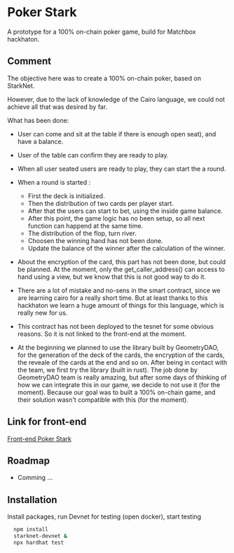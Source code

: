 
# Poker Stark

A prototype for a 100% on-chain poker game, build for Matchbox hackhaton. 


## Comment

The objective here was to create a 100% on-chain poker, based on StarkNet. 

However, due to the lack of knowledge of the Cairo language, we could not achieve 
all that was desired by far.

What has been done:
- User can come and sit at the table if there is enough open seat), and have a balance.
- User of the table can confirm they are ready to play.
- When all user seated users are ready to play, they can start the a round.
- When a round is started :
    - First the deck is initialized.
    - Then the distribution of two cards per player start.
    - After that the users can start to bet, using the inside game balance.
    - After this point, the game logic has no been setup, so all next function 
        can happend at the same time.
    - The distribution of the flop, turn river.
    - Choosen the winning hand has not been done.
    - Update the balance of the winner after the calculation of the winner.

- About the encryption of the card, this part has not been done, but could be planned. 
    At the moment, only the get_caller_address() can access to hand using a view, but we 
    know that this is not good way to do it. 

- There are a lot of mistake and no-sens in the smart contract, since we are learning cairo 
    for a really short time. But at least thanks to this hackhaton we learn a huge amount of 
    things for this language, which is really new for us. 

- This contract has not been deployed to the tesnet for some obvious reasons. 
    So it is not linked to the front-end at the moment.

- At the beginning we planned to use the library built by GeometryDAO, for the generation of the 
    deck of the cards, the encryption of the cards, the reveale of the cards at the end and so on. 
    After being in contact with the team, we first try the library (built in rust). 
    The job done by GeometryDAO team is really amazing, but after some days of thinking of how we can 
    integrate this in our game, we decide to not use it (for the moment). Because our goal was to 
    built a 100% on-chain game, and their solution wasn't compatible with this (for the moment). 
## Link for front-end

[Front-end Poker Stark](https://github.com/clement-ux/Poker-Stark)


## Roadmap

- Comming ...


## Installation

Install packages, run Devnet for testing (open docker), start testing

```bash
  npm install
  starknet-devnet &
  npx hardhat test
```
    